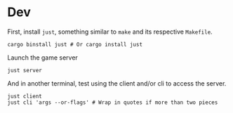 # Dev

First, install `just`, something similar to `make` and its respective `Makefile`.

```
cargo binstall just # Or cargo install just
```

Launch the game server

```
just server
```

And in another terminal, test using the client and/or cli to access the server.

```
just client
just cli 'args --or-flags' # Wrap in quotes if more than two pieces
```
